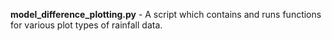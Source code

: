 **model_difference_plotting.py** - A script which contains and runs functions for various plot types of rainfall data. 
